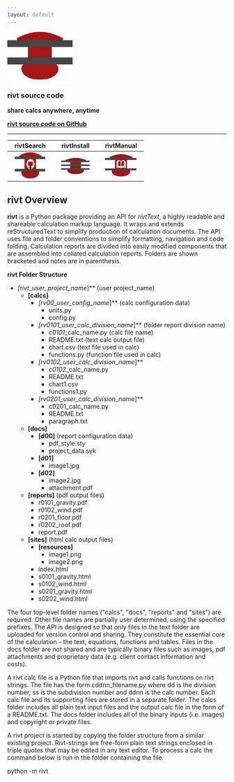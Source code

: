 ```yaml
---
layout: default
---
```


<img src="./assets/img/rivt01.png" width="150" height="110" /> 

### rivt source code
**share calcs anywhere, anytime**

<a href="https://github.com/rivtdocs/rivt"><b>rivt source code on GitHub</b></a> 

---------------------------

<table>
<colgroup>
  <col width="30%" />
  <col width="30%" />
  <col width="30%" />
</colgroup>
<thead>
<tr class="header">
  <th style="text-align: center">rivtSearch</th>
  <th style="text-align: center">rivtInstall</th>
  <th style="text-align: center">rivtManual</th>
</tr>
</thead>
<tbody>
<tr>
  <td style="text-align: center"><a href="https://github.com/search?q=rivt&ref=simplesearch"> <img src="./assets/img/search01.png" width="70" height="60" /></a></td>
  <td style="text-align: center"><a href="https://rivtinstall.net"> <img src="./assets/img/rivtcalc01.png" width="75" height="55" /></a></td>
  <td style="text-align: center"><a href="https://rivtmanual.net"> <img src="./assets/img/codedocs09.png" width="80" height="60" /></a></td>
</tr>
</tbody>
</table>

## **rivt** Overview

**rivt** is a Python package providing an API for *rivtText*, a highly readable
and shareable calculation markup language. It wraps and extends
reStructuredText to simplify production of calculation documents. The API uses
file and folder conventions to simplify formatting, navigation and code
folding. Calculation reports are divided into easily modified components that
are assembled into collated calculation reports. Folders are shown bracketed
and notes are in parenthesis.

**rivt Folder Structure**

- **[rivt*_user_project_name*]** (user project_name)
    - **[calcs]**
        - **[rv00*_user_config_name*]** (calc configuration data)
            - units.py
            - config.py
        - **[rv0101*_user_calc_division_name*]**  (folder report division name)
            - *c0101*_calc_name.py (calc file name) 
            - README.txt (text calc output file)
            - chart.csv (text file used in calc)
            - functions.py (function file used in calc)
        - **[rv0102*_user_calc_division_name*]** 
            - *c0102*_calc_name.py
            - README.txt
            - chart1.csv 
            - functions1.py 
         - **[rv0201*_user_calc_division_name*]**
            - c0201_calc_name.py
            - README.txt
            - paragraph.txt
   - **[docs]**
        - **[d00]** (report configuration data)
            - pdf_style.sty
            - project_data.syk
        - **[d01]**
            - image1.jpg
        - **[d02]**
            - image2.jpg
            - attachment.pdf    
    - **[reports]** (pdf output files)
        - r0101_gravity.pdf
        - r0102_wind.pdf
        - r0201_floor.pdf
        - r0202_roof.pdf
        - report.pdf
    - **[sites]** (html calc output files)
        - **[resources]**
            - image1.png
            - image2.png
        - index.html
        - s0101_gravity.html
        - s0102_wind.html
        - s0201_gravity.html
        - s0202_wind.html

The four top-level folder names ("calcs", "docs", "reports" and "sites") are
required. Other file names are partially user determined, using the specified
prefixes. The API is designed so that only files in the text folder are
uploaded for version control and sharing. They constitute the essential core of
the calculation - the text, equations, functions and tables. Files in the docs
folder are not shared and are typically binary files such as images, pdf
attachments and proprietary data (e.g. client contact information and costs).

A rivt calc file is a Python file that imports rivt and calls functions on rivt
strings. The file has the form cddnn_filename.py where dd is the division
number, ss is the subdivision number and ddnn is the calc number. Each calc
file and its supporting files are stored in a separate folder. The calcs folder
includes all plain text input files and the output calc file in the form of a
README.txt. The docs folder includes all of the binary inputs (i.e. images) and copyright or private files. 

A rivt project is started by copying the folder structure from a similar
existing project.  Rivt-strings are free-form plain text strings enclosed in triple quotes that may be edited in any text editor. To process a calc the command below is run in the folder containing the file.

python -m rivt
